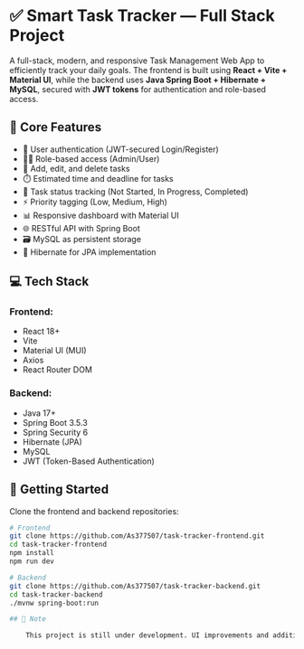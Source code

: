 # ✅ Smart Task Tracker — Full Stack Project

A full-stack, modern, and responsive Task Management Web App to efficiently track your daily goals. The frontend is built using **React + Vite + Material UI**, while the backend uses **Java Spring Boot + Hibernate + MySQL**, secured with **JWT tokens** for authentication and role-based access.

## 🔐 Core Features

- 🔑 User authentication (JWT-secured Login/Register)
- 🧑‍💼 Role-based access (Admin/User)
- 📝 Add, edit, and delete tasks
- ⏱️ Estimated time and deadline for tasks
- 🎯 Task status tracking (Not Started, In Progress, Completed)
- ⚡ Priority tagging (Low, Medium, High)
- 📊 Responsive dashboard with Material UI
- 🌐 RESTful API with Spring Boot
- 🗃️ MySQL as persistent storage
- 🎯 Hibernate for JPA implementation

## 💻 Tech Stack

### Frontend:
- React 18+
- Vite
- Material UI (MUI)
- Axios
- React Router DOM

### Backend:
- Java 17+
- Spring Boot 3.5.3
- Spring Security 6
- Hibernate (JPA)
- MySQL
- JWT (Token-Based Authentication)

## 🚀 Getting Started

Clone the frontend and backend repositories:

```bash
# Frontend
git clone https://github.com/As377507/task-tracker-frontend.git
cd task-tracker-frontend
npm install
npm run dev

# Backend
git clone https://github.com/As377507/task-tracker-backend.git
cd task-tracker-backend
./mvnw spring-boot:run

## 📌 Note

    This project is still under development. UI improvements and additional features like real-time updates, calendar view, analytics, and notifications are in progress.
